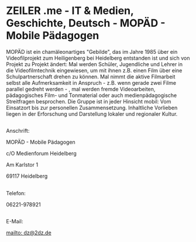 # ZEILER .me - IT & Medien, Geschichte, Deutsch - MOPÄD - Mobile Pädagogen

MOPÄD ist ein chamäleonartiges "Gebilde", das im Jahre 1985 über ein Videofilprojekt zum Heiligenberg bei Heidelberg entstanden ist und sich von Projekt zu Projekt ändert: Mal werden Schüler, Jugendliche und Lehrer in die Videofilmtechnik eingewiesen, um mit ihnen z.B. einen Film über eine Schulpartnerschaft drehen zu können. Mal nimmt die aktive Filmarbeit selbst alle Aufmerksamkeit in Anspruch - z.B. wenn gerade zwei Filme parallel gedreht werden - , mal werden fremde Videoarbeiten, pädagogisches Film- und Tonmaterial oder auch medienpädagogische Streitfragen besprochen. Die Gruppe ist in jeder Hinsicht mobil: Vom Einsatzort bis zur personellen Zusammensetzung. Inhaltliche Vorlieben liegen in der Erforschung und Darstellung lokaler und regionaler Kultur.

## 

Anschrift:

MOPÄD - Mobile Pädagogen

c/O Medienforum Heidelberg

Am Karlstor 1

69117 Heidelberg

## 

Telefon:

06221-978921

## 

E-Mail:

[mailto: dz@2dz.de](mailto:dz@2dz.de)